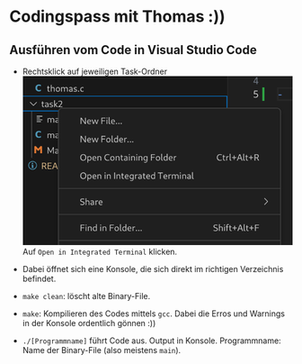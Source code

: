 # **Codingspass mit Thomas :))** 

## Ausführen vom Code in Visual Studio Code

- Rechtsklick auf jeweiligen Task-Ordner
![](image.png)
Auf `Open in Integrated Terminal` klicken.

- Dabei öffnet sich eine Konsole, die sich direkt im richtigen Verzeichnis befindet.
- `make clean`: löscht alte Binary-File.
- `make`: Kompilieren des Codes mittels `gcc`. Dabei die Erros und Warnings in der Konsole ordentlich gönnen :))
- `./[Programmname]` führt Code aus. Output in Konsole. Programmname: Name der Binary-File (also meistens `main`).
